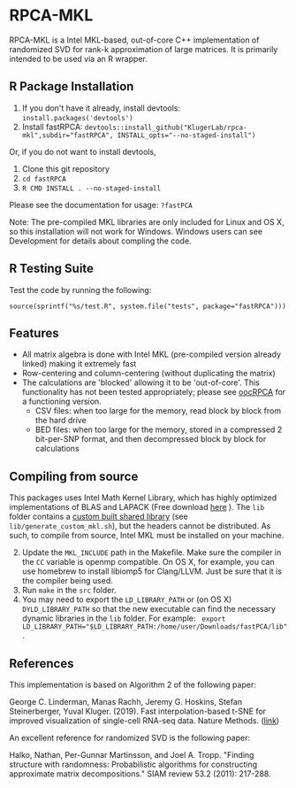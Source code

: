 # RPCA-MKL
RPCA-MKL is a Intel MKL-based, out-of-core C++ implementation of randomized SVD for rank-k approximation of large matrices. It is primarily intended to be used via an R wrapper.   

## R Package Installation

1. If you don't have it already, install devtools: `install.packages('devtools')`
2. Install fastRPCA: `devtools::install_github("KlugerLab/rpca-mkl",subdir="fastRPCA", INSTALL_opts="--no-staged-install")`

Or, if you do not want to install devtools,
1.  Clone this git repository
2. `cd fastRPCA`
3. `R CMD INSTALL . --no-staged-install`

Please see the documentation for usage: `?fastPCA` 

Note: The pre-compiled MKL libraries are only included for Linux and OS X, so this installation will not work for Windows. Windows users can see Development for details about compling the code. 

## R Testing Suite
Test the code by running the following:

`source(sprintf("%s/test.R", system.file("tests", package="fastRPCA")))`


## Features
* All matrix algebra is done with Intel MKL (pre-compiled version already linked) making it extremely fast
* Row-centering and column-centering (without duplicating the matrix)
* The calculations are 'blocked' allowing it to be 'out-of-core'. This functionality has not been tested appropriately; please see [oocRPCA]( https://github.com/klugerlab/oocpca ) for a functioning version.
  * CSV files: when too large for the memory, read block by block from the hard drive
  * BED files: when too large for the memory, stored in a compressed 2 bit-per-SNP format, and then decompressed block by block for calculations


## Compiling from source
This packages uses Intel Math Kernel Library, which has highly optimized implementations of BLAS and LAPACK (Free download [here](https://software.intel.com/sites/campaigns/nest/) ).  The `lib` folder contains a [custom built shared library](https://software.intel.com/en-us/node/528690) (see `lib/generate_custom_mkl.sh`), but the headers cannot be distributed.  As such, to compile from source, Intel MKL must be installed on your machine.

2. Update the `MKL_INCLUDE` path in the Makefile. Make sure the compiler in the `CC` variable is openmp compatible.  On OS X, for example, you can use homebrew to install libiomp5 for Clang/LLVM. Just be sure that it is the compiler being used.
3. Run  `make` in the `src` folder.
4. You may need to export the `LD_LIBRARY_PATH` or (on OS X)  `DYLD_LIBRARY_PATH` so that the new executable can find the necessary dynamic libraries in the `lib` folder. For example: ` export LD_LIBRARY_PATH="$LD_LIBRARY_PATH:/home/user/Downloads/fastPCA/lib"`. 

## References
This implementation is based on Algorithm 2 of the following paper:

George C. Linderman, Manas Rachh, Jeremy G. Hoskins, Stefan Steinerberger, Yuval Kluger. (2019). Fast interpolation-based t-SNE for improved visualization of single-cell RNA-seq data. Nature Methods. ([link](https://www.nature.com/articles/s41592-018-0308-4))

An excellent reference for randomized SVD is the following paper:

Halko, Nathan, Per-Gunnar Martinsson, and Joel A. Tropp. "Finding structure with randomness: Probabilistic algorithms for constructing approximate matrix decompositions." SIAM review 53.2 (2011): 217-288.
